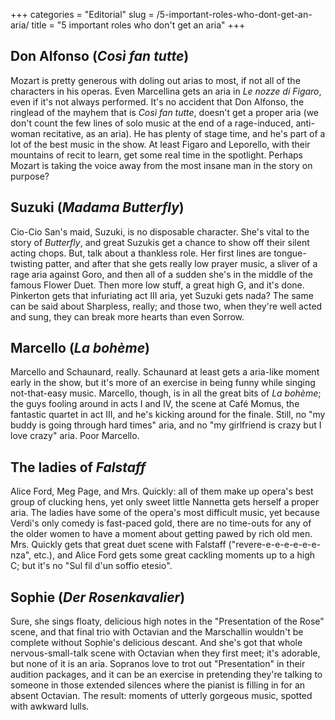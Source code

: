 +++
categories = "Editorial"
slug = /5-important-roles-who-dont-get-an-aria/
title = "5 important roles who don&#039;t get an aria"
+++

## Don Alfonso (*Così fan tutte*)

Mozart is pretty generous with doling out arias to most, if not all of the characters in his operas. Even Marcellina gets an aria in *Le nozze di Figaro*, even if it's not always performed. It's no accident that Don Alfonso, the ringlead of the mayhem that is *Così fan tutte*, doesn't get a proper aria (we don't count the few lines of solo music at the end of a rage-induced, anti-woman recitative, as an aria). He has plenty of stage time, and he's part of a lot of the best music in the show. At least Figaro and Leporello, with their mountains of recit to learn, get some real time in the spotlight. Perhaps Mozart is taking the voice away from the most insane man in the story on purpose?

## Suzuki (*Madama Butterfly*)

Cio-Cio San's maid, Suzuki, is no disposable character. She's vital to the story of *Butterfly*, and great Suzukis get a chance to show off their silent acting chops. But, talk about a thankless role. Her first lines are tongue-twisting patter, and after that she gets really low prayer music, a sliver of a rage aria against Goro, and then all of a sudden she's in the middle of the famous Flower Duet. Then more low stuff, a great high G, and it's done. Pinkerton gets that infuriating act III aria, yet Suzuki gets nada? The same can be said about Sharpless, really; and those two, when they're well acted and sung, they can break more hearts than even Sorrow.

## Marcello (*La bohème*)

Marcello and Schaunard, really. Schaunard at least gets a aria-like moment early in the show, but it's more of an exercise in being funny while singing not-that-easy music. Marcello, though, is in all the great bits of *La bohème*; the guys fooling around in acts I and IV, the scene at Café Momus, the fantastic quartet in act III, and he's kicking around for the finale. Still, no "my buddy is going through hard times" aria, and no "my girlfriend is crazy but I love crazy" aria. Poor Marcello.

## The ladies of *Falstaff*

Alice Ford, Meg Page, and Mrs. Quickly: all of them make up opera's best group of clucking hens, yet only sweet little Nannetta gets herself a proper aria. The ladies have some of the opera's most difficult music, yet because Verdi's only comedy is fast-paced gold, there are no time-outs for any of the older women to have a moment about getting pawed by rich old men. Mrs. Quickly gets that great duet scene with Falstaff ("revere-e-e-e-e-e-e-nza", etc.), and Alice Ford gets some great cackling moments up to a high C; but it's no "Sul fil d'un soffio etesio".

## Sophie (*Der Rosenkavalier*)

Sure, she sings floaty, delicious high notes in the "Presentation of the Rose" scene, and that final trio with Octavian and the Marschallin wouldn't be complete without Sophie's delicious descant. And she's got that whole nervous-small-talk scene with Octavian when they first meet; it's adorable, but none of it is an aria. Sopranos love to trot out "Presentation" in their audition packages, and it can be an exercise in pretending they're talking to someone in those extended silences where the pianist is filling in for an absent Octavian. The result: moments of utterly gorgeous music, spotted with awkward lulls.
